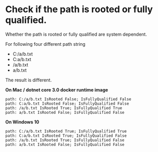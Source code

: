 ﻿# Check if the path is rooted or fully qualified.

Whether the path is rooted or fully qualified are system dependent.

For following four different path string
*  C:/a/b.txt
*  C:a/b.txt
*  /a/b.txt
*  a/b.txt

The result is different. 

__On Mac / dotnet core 3.0 docker runtime image__

```
path: C:/a/b.txt IsRooted False; IsFullyQualified False
path: C:a/b.txt IsRooted False; IsFullyQualified False
path: /a/b.txt IsRooted True; IsFullyQualified True
path: a/b.txt IsRooted False; IsFullyQualified False
```

__On Windows 10__

```
path: C:/a/b.txt IsRooted True; IsFullyQualified True
path: C:a/b.txt IsRooted True; IsFullyQualified False
path: /a/b.txt IsRooted True; IsFullyQualified False
path: a/b.txt IsRooted False; IsFullyQualified False
```



